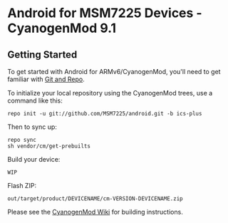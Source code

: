 Android for MSM7225 Devices - CyanogenMod 9.1
===========

Getting Started
---------------

To get started with Android for ARMv6/CyanogenMod, you'll need to get
familiar with [Git and Repo](http://source.android.com/source/developing.html).


To initialize your local repository using the CyanogenMod trees, use a command like this:

    repo init -u git://github.com/MSM7225/android.git -b ics-plus

Then to sync up:

    repo sync
    sh vendor/cm/get-prebuilts

Build your device:

    WIP

Flash ZIP:

    out/target/product/DEVICENAME/cm-VERSION-DEVICENAME.zip


Please see the [CyanogenMod Wiki](http://wiki.cyanogenmod.org/) for building instructions.

